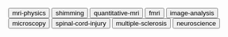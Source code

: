 <!-- label_definitions.md -->

<button class="label" data-label="mri-physics">mri-physics</button>
<button class="label" data-label="shimming">shimming</button>
<button class="label" data-label="quantitative-mri">quantitative-mri</button>
<button class="label" data-label="fmri">fmri</button>
<button class="label" data-label="image-analysis">image-analysis</button>
<button class="label" data-label="microscopy">microscopy</button>
<button class="label" data-label="spinal-cord-injury">spinal-cord-injury</button>
<button class="label" data-label="multiple-sclerosis">multiple-sclerosis</button>
<button class="label" data-label="neuroscience">neuroscience</button>
